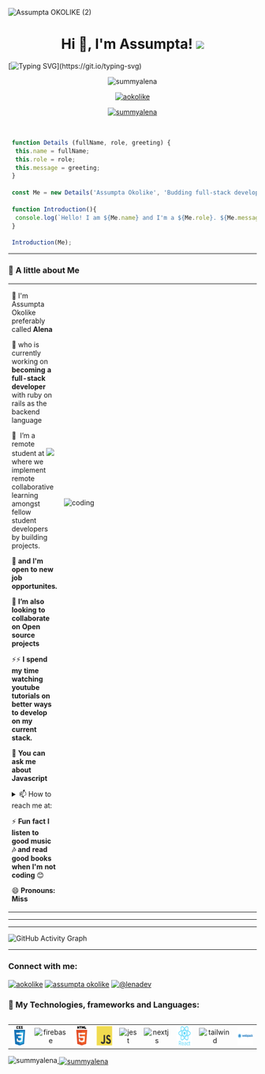 <p align="center">
 
![Assumpta OKOLIKE (2)](https://user-images.githubusercontent.com/95056164/184503090-a881b65e-c78a-4914-8569-54d854bcd650.gif)
 </p>

<h1 align="center">Hi 👋, I'm Assumpta! <img src="https://media.giphy.com/media/Wj7lNjMNDxSmc/giphy.gif" width="80"> </h1>

<p align="center">

[![Typing SVG](https://readme-typing-svg.herokuapp.com?font=Fira-code&pause=1000&color=F71D8C&center=true&vCenter=true&width=435&lines=Passionate+budding+full-stack+developer;from+Nigeria.)](https://git.io/typing-svg)

</p>

<p align="center"> <img src="https://komarev.com/ghpvc/?username=summyalena&label=Profile%20views&color=0e75b6&style=flat" alt="summyalena" /> </p> 
<p align="center">
<a href="https://twitter.com/aokolike" target="blank"><img src="https://img.shields.io/twitter/follow/aokolike?logo=twitter&style=for-the-badge" alt="aokolike" /></a> 
</p>

<p align="center"> <a href="https://github.com/ryo-ma/github-profile-trophy"><img src="https://github-profile-trophy.vercel.app/?username=summyalena" alt="summyalena" /></a> </p>

<br/>

```javascript
 function Details (fullName, role, greeting) {
  this.name = fullName;
  this.role = role;
  this.message = greeting;
 }

 const Me = new Details('Assumpta Okolike', 'Budding full-stack developer', 'Nice to meet You!😀');

 function Introduction(){
  console.log(`Hello! I am ${Me.name} and I'm a ${Me.role}. ${Me.message}`)
 }

 Introduction(Me);
```
---

### 🧐 **A little about Me**

<table>
<tr>
<td valign="center">

🤍 I'm Assumpta Okolike preferably called **Alena**


🔭 who is currently working on **becoming a full-stack developer** with ruby on rails as the backend language

🌱&nbsp; I’m a remote student at  ![](https://img.shields.io/badge/Microverse-blueviolet) where we implement remote collaborative learning amongst fellow student developers by building projects.

👯 **and I'm open to new job opportunites.**

👯 **I’m also looking to collaborate on **Open source projects****

⚡⚡ **I spend my time watching youtube tutorials on better ways to develop on my current stack.** 

💬 **You can ask me about **Javascript****

<details>
<summary> 📫 How to reach me at: </summary>

- [![GitHub Badge](https://img.shields.io/badge/-summyalena-white?logo=GitHub&logoColor=181717&style=plastic)](https://github.com/summyalena)

- [![Twitter Badge](https://img.shields.io/badge/-aokolike-white?logo=Twitter&logoColor=1DA1F2&style=plastic)](https://twitter.com/aokolike)

- [![LinkedIn Badge](https://img.shields.io/badge/-assumptaokolike-white?logo=LinkedIn&logoColor=0A66C2&style=plastic)](https://www.linkedin.com/in/assumpta-okolike/)

- [![Gmail Badge](https://img.shields.io/badge/-@summyalena-white?logo=Gmail&logoColor=EA4335&style=plastic)](Alena:summyalena@gmail.com) 
</details>

⚡ **Fun fact **I listen to good music 🎶 and read good books when I'm not coding**** 😊

😄 **Pronouns: Miss**
<td>
<img align="right" width="700" height="400" alt="coding" src="https://camo.githubusercontent.com/5ff9182d12e799168a3bb67b88df7388ae08ede3/68747470733a2f2f6d69726f2e6d656469756d2e636f6d2f6d61782f3837352f312a7164415731546a434e353768316c6275757a766368672e676966"/>

</td>
</tr>
</table>

---

---

![GitHub Activity Graph](https://activity-graph.herokuapp.com/graph?username=summyalena&theme=react-dark&hide_border=true)

---

<h3 align="left">Connect with me:</h3>
<p align="left">
<a href="https://twitter.com/aokolike" target="blank"><img align="center" src="https://raw.githubusercontent.com/rahuldkjain/github-profile-readme-generator/master/src/images/icons/Social/twitter.svg" alt="aokolike" height="30" width="40" /></a>
<a href="https://linkedin.com/in/assumpta okolike" target="blank"><img align="center" src="https://raw.githubusercontent.com/rahuldkjain/github-profile-readme-generator/master/src/images/icons/Social/linked-in-alt.svg" alt="assumpta okolike" height="30" width="40" /></a>
<a href="https://medium.com/@lenadev" target="blank"><img align="center" src="https://raw.githubusercontent.com/rahuldkjain/github-profile-readme-generator/master/src/images/icons/Social/medium.svg" alt="@lenadev" height="30" width="40" /></a>
</p>

<h3 align="left"> 🔨 My Technologies, frameworks and Languages:</h3>
<table align="left"> <a href="https://www.w3schools.com/css/" target="_blank" rel="noreferrer"> 
<tr>
<td align="center"><img src="https://raw.githubusercontent.com/devicons/devicon/master/icons/css3/css3-original-wordmark.svg" alt="css3" width="40" height="40"/> </a> <a href="https://firebase.google.com/" target="_blank" rel="noreferrer"></td>
<td align="center"><img src="https://www.vectorlogo.zone/logos/firebase/firebase-icon.svg" alt="firebase" width="40" height="40"/> </a> <a href="https://www.w3.org/html/" target="_blank" rel="noreferrer"> </td> 
<td align="center"> <img src="https://raw.githubusercontent.com/devicons/devicon/master/icons/html5/html5-original-wordmark.svg" alt="html5" width="40" height="40"/> </a> <a href="https://developer.mozilla.org/en-US/docs/Web/JavaScript" target="_blank" rel="noreferrer"></td>
<td align="center"><img src="https://raw.githubusercontent.com/devicons/devicon/master/icons/javascript/javascript-original.svg" alt="javascript" width="40" height="40"/> </a> <a href="https://jestjs.io" target="_blank" rel="noreferrer"> </td>
<td align="center"><img src="https://www.vectorlogo.zone/logos/jestjsio/jestjsio-icon.svg" alt="jest" width="40" height="40"/> </a> <a href="https://nextjs.org/" target="_blank" rel="noreferrer"></td>
<td align="center"><img src="https://cdn.worldvectorlogo.com/logos/nextjs-2.svg" alt="nextjs" width="40" height="40"/> </a> <a href="https://reactjs.org/" target="_blank" rel="noreferrer"> </td>
<td align="center"> <img src="https://raw.githubusercontent.com/devicons/devicon/master/icons/react/react-original-wordmark.svg" alt="react" width="40" height="40"/> </a> <a href="https://tailwindcss.com/" target="_blank" rel="noreferrer"></td>
<td align="center">
<img src="https://www.vectorlogo.zone/logos/tailwindcss/tailwindcss-icon.svg" alt="tailwind" width="40" height="40"/> </a> <a href="https://webpack.js.org" target="_blank" rel="noreferrer"> </td>
<td align="center">
<img src="https://raw.githubusercontent.com/devicons/devicon/d00d0969292a6569d45b06d3f350f463a0107b0d/icons/webpack/webpack-original-wordmark.svg" alt="webpack" width="40" height="40"/> </a> </td> </table>

<p><img align="left" src="https://github-readme-stats.vercel.app/api/top-langs?username=summyalena&show_icons=true&locale=en&layout=compact" alt="summyalena" /></p>

<p>&nbsp;<img align="center" src="https://github-readme-stats.vercel.app/api?username=summyalena&show_icons=true&locale=en" alt="summyalena" /></p>

<!-- <h2>Weekly Coding Stats</h2>


<p><img align="center" src="https://github-readme-streak-stats.herokuapp.com/?user=summyalena&" alt="summyalena" />
</p>

<img width="48%" src="https://github-readme-streak-stats.herokuapp.com/?user=summyalena&theme=highcontrast&hide_border=true" alt="summyalena"/>

- 🌹Thank you for stepping by.
